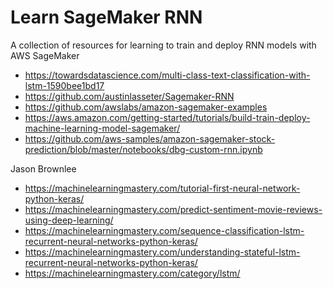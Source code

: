 # Learn SageMaker RNN
A collection of resources for learning to train and deploy RNN models with AWS SageMaker

* https://towardsdatascience.com/multi-class-text-classification-with-lstm-1590bee1bd17
* https://github.com/austinlasseter/Sagemaker-RNN
* https://github.com/awslabs/amazon-sagemaker-examples
* https://aws.amazon.com/getting-started/tutorials/build-train-deploy-machine-learning-model-sagemaker/
* https://github.com/aws-samples/amazon-sagemaker-stock-prediction/blob/master/notebooks/dbg-custom-rnn.ipynb

Jason Brownlee
* https://machinelearningmastery.com/tutorial-first-neural-network-python-keras/
* https://machinelearningmastery.com/predict-sentiment-movie-reviews-using-deep-learning/
* https://machinelearningmastery.com/sequence-classification-lstm-recurrent-neural-networks-python-keras/
* https://machinelearningmastery.com/understanding-stateful-lstm-recurrent-neural-networks-python-keras/
* https://machinelearningmastery.com/category/lstm/
